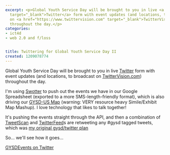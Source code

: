 ```yaml
---
excerpt: <p>Global Youth Service Day will be brought to you in live <a href="https://www.twitter.com/gysdevents"
  target="_blank">Twitter</a> form with event updates (and locations, to broadcast
  on <a href="https://www.twittervision.com" target="_blank">TwitterVision.com</a>)
  throughout the day.</p>
categories:
- ict4d
- web 2.0 and f/loss


title: Twittering for Global Youth Service Day II
created: 1209078774
---
```

<p>Global Youth Service Day will be brought to you in live <a href="https://www.twitter.com/gysdevents" target="_blank">Twitter</a> form with event updates (and locations, to broadcast on <a href="https://www.twittervision.com" target="_blank">TwitterVision.com</a>) throughout the day.</p>

<p>I'm using <a href="https://booktwo.org/swotter/" target="_blank">Swotter</a> to push out the events we have in our Google Spreadsheet (exported to a more SMS-length-friendly format), which is also driving our <a href="https://tools.ysa.org/map/gysd.html" target="_blank">GYSD-US Map</a> (warning: VERY resource heavy Simile/Exhibit Map Mashup).  I love technology that likes to talk together!</p>

<p>It's pushing the events straight through the API, and then a combination of <a href="https://www.joncamfield.com/blog/2008.04/twittering-for-global-youth-se.html">TweetScan</a> and <a href="https://twitterfeed.com/">TwitterFeed</a>s are retweeting any #gysd tagged tweets, which was <a href="https://www.joncamfield.com/blog/2008.04/twittering-for-global-youth-se.html">my original gysd/twitter plan</a></p>

<p>So... we'll see how it goes...</p>

<p> <a href="https://www.twitter.com/gysdevents" target="_blank">GYSDEvents on Twitter</a></p>
